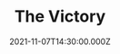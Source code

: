 ---
video:
  type: vimeo
  id: 643583358
speaker:
  permalink: bart-wilkins
  name: Bart Wilkins
title: The Victory
image: https://i.imgur.com/34Nj99w.png
date: 2021-11-07T14:30:00.000Z
---